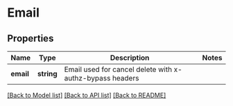 # Email

## Properties
Name | Type | Description | Notes
------------ | ------------- | ------------- | -------------
**email** | **string** | Email used for cancel delete with x-authz-bypass headers | 

[[Back to Model list]](../README.md#documentation-for-models) [[Back to API list]](../README.md#documentation-for-api-endpoints) [[Back to README]](../README.md)


